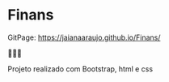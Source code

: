 # Finans

GitPage: https://jaianaaraujo.github.io/Finans/



👩🏽‍💻<p>Projeto realizado com Bootstrap, html e css</p>
